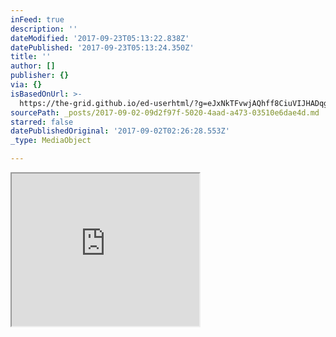 ```yaml
---
inFeed: true
description: ''
dateModified: '2017-09-23T05:13:22.838Z'
datePublished: '2017-09-23T05:13:24.350Z'
title: ''
author: []
publisher: {}
via: {}
isBasedOnUrl: >-
  https://the-grid.github.io/ed-userhtml/?g=eJxNkTFvwjAQhff8CiuVIJHADqgUaBIGpA4sLG2nqqqMfYYEYke2E4qq_vdeIEjdfL5P7-69y2TRkkLmodqNrTE-XGUMv1ZB5oQtar-KVKOFL4yO5Ii4EbIx-QkIabklJdaqdCQnku7Bv5ygAu3d-vLG91teQeTij-QzRbpQJPrPrC8bGaFUTCz4xuqO6YWEBe6h51AhxQYtJPYKecOoswLLkDFhtAbhqeICdsYcqQbPQH-9vzInj7R0D99qV53yyaAF69BE3k7pJBnwut7IfDpNZrPFPHl8mi-my2XYqaMdWnOLo7dGAi20A-vXoIyFqLcbp8FvJI1ougVHZHgLaoiv-xrj0uH4YRynGetjDLIuaHHizl2zFqa6ZhUSyT0fHyyoPDx4Xz8zdj6fqbsofzR7D-JAkWU9p5uqNs6jxux-qT_cW5NE
sourcePath: _posts/2017-09-02-09d2f97f-5020-4aad-a473-03510e6dae4d.md
starred: false
datePublishedOriginal: '2017-09-02T02:26:28.553Z'
_type: MediaObject

---
```

<iframe src="https://the-grid.github.io/ed-userhtml/?g=eJxNkTFvwjAQhff8CiuVIJHADqgUaBIGpA4sLG2nqqqMfYYEYke2E4qq_vdeIEjdfL5P7-69y2TRkkLmodqNrTE-XGUMv1ZB5oQtar-KVKOFL4yO5Ii4EbIx-QkIabklJdaqdCQnku7Bv5ygAu3d-vLG91teQeTij-QzRbpQJPrPrC8bGaFUTCz4xuqO6YWEBe6h51AhxQYtJPYKecOoswLLkDFhtAbhqeICdsYcqQbPQH-9vzInj7R0D99qV53yyaAF69BE3k7pJBnwut7IfDpNZrPFPHl8mi-my2XYqaMdWnOLo7dGAi20A-vXoIyFqLcbp8FvJI1ougVHZHgLaoiv-xrj0uH4YRynGetjDLIuaHHizl2zFqa6ZhUSyT0fHyyoPDx4Xz8zdj6fqbsofzR7D-JAkWU9p5uqNs6jxux-qT_cW5NE" height="244" style=""></iframe>